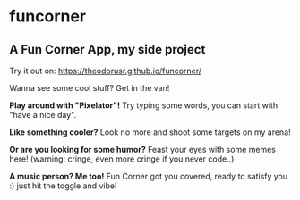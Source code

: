 # funcorner
## A Fun Corner App, my side project
Try it out on: https://theodorusr.github.io/funcorner/

Wanna see some cool stuff? Get in the van!

**Play around with "Pixelator"!**
Try typing some words, you can start with "have a nice day".

**Like something cooler?**
Look no more and shoot some targets on my arena!

**Or are you looking for some humor?**
Feast your eyes with some memes here! (warning: cringe, even more cringe if you never code..)

**A music person? Me too!**
Fun Corner got you covered, ready to satisfy you :) just hit the toggle and vibe!

